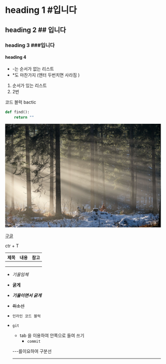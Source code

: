 # heading 1 #입니다 

## heading 2 ## 입니다 

### heading 3 ###입니다

#### heading 4 





- -는 순서가 없는 리스트
-  *도 마찬가지 (앤터 두번치면 사라짐 )



1. 순서가 있는 리스트
2. 2번 



코드 블럭 bactic

~~~ python
def find():
    return ""

~~~



![forest-5847268_1920](images/forest-5847268_1920.jpg)



[구글](https://google.kr.com) 



ctr + T

| 제목 | 내용 | 참고 |
| ---- | ---- | ---- |
|      |      |      |
|      |      |      |
|      |      |      |

- *기울임체*

- **굵게**

- ***기울이면서 굵게***

- ~~취소선~~

- `인라인 코드 블럭`

- `git`

  - tab 을 이용하여 안쪽으로 들여 쓰기
    - `commit`

  

   ---를이요하여 구분선 

  ---

  

  